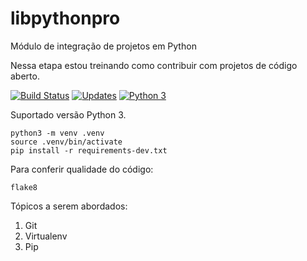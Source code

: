 # libpythonpro
Módulo de integração de projetos em Python

Nessa etapa estou treinando como contribuir com projetos de código aberto.

[![Build Status](https://travis-ci.org/matheuscbs/libpythonpro.svg?branch=main)](https://travis-ci.org/matheuscbs/libpythonpro)
[![Updates](https://pyup.io/repos/github/matheuscbs/libpythonpro/shield.svg)](https://pyup.io/repos/github/matheuscbs/libpythonpro/)
[![Python 3](https://pyup.io/repos/github/matheuscbs/libpythonpro/python-3-shield.svg)](https://pyup.io/repos/github/matheuscbs/libpythonpro/)

Suportado versão Python 3.

```console
python3 -m venv .venv
source .venv/bin/activate
pip install -r requirements-dev.txt
```

Para conferir qualidade do código:
```console
flake8
```

Tópicos a serem abordados:
1. Git
2. Virtualenv
3. Pip
